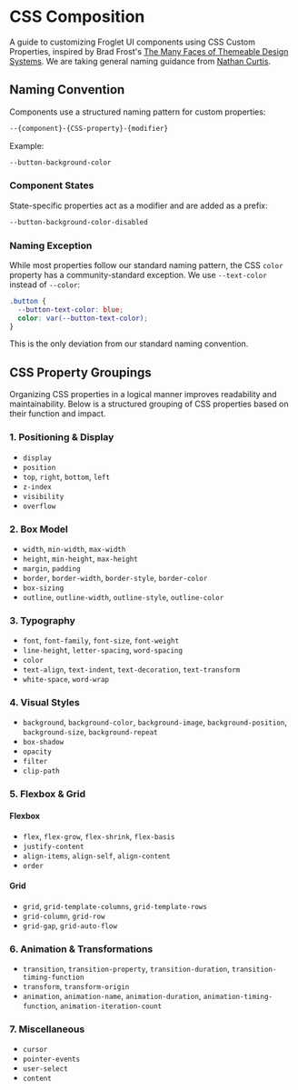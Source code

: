 # CSS Composition

A guide to customizing Froglet UI components using CSS Custom Properties, inspired by Brad Frost's [The Many Faces of Themeable Design Systems](https://bradfrost.com/blog/post/the-many-faces-of-themeable-design-systems/).
We are taking general naming guidance from [Nathan Curtis](https://medium.com/eightshapes-llc/naming-tokens-in-design-systems-9e86c7444676).

## Naming Convention

Components use a structured naming pattern for custom properties:

```css
--{component}-{CSS-property}-{modifier}
```

Example:

```css
--button-background-color
```

### Component States

State-specific properties act as a modifier and are added as a prefix:

```css
--button-background-color-disabled
```

### Naming Exception

While most properties follow our standard naming pattern, the CSS `color` property has a community-standard exception. We use `--text-color` instead of `--color`:

```css
.button {
  --button-text-color: blue;
  color: var(--button-text-color);
}
```

This is the only deviation from our standard naming convention.

## CSS Property Groupings

Organizing CSS properties in a logical manner improves readability and maintainability. Below is a structured grouping of CSS properties based on their function and impact.

### 1. Positioning & Display
- `display`
- `position`
- `top`, `right`, `bottom`, `left`
- `z-index`
- `visibility`
- `overflow`

### 2. Box Model
- `width`, `min-width`, `max-width`
- `height`, `min-height`, `max-height`
- `margin`, `padding`
- `border`, `border-width`, `border-style`, `border-color`
- `box-sizing`
- `outline`, `outline-width`, `outline-style`, `outline-color`

### 3. Typography
- `font`, `font-family`, `font-size`, `font-weight`
- `line-height`, `letter-spacing`, `word-spacing`
- `color`
- `text-align`, `text-indent`, `text-decoration`, `text-transform`
- `white-space`, `word-wrap`

### 4. Visual Styles
- `background`, `background-color`, `background-image`, `background-position`, `background-size`, `background-repeat`
- `box-shadow`
- `opacity`
- `filter`
- `clip-path`

### 5. Flexbox & Grid
#### Flexbox
- `flex`, `flex-grow`, `flex-shrink`, `flex-basis`
- `justify-content`
- `align-items`, `align-self`, `align-content`
- `order`

#### Grid
- `grid`, `grid-template-columns`, `grid-template-rows`
- `grid-column`, `grid-row`
- `grid-gap`, `grid-auto-flow`

### 6. Animation & Transformations
- `transition`, `transition-property`, `transition-duration`, `transition-timing-function`
- `transform`, `transform-origin`
- `animation`, `animation-name`, `animation-duration`, `animation-timing-function`, `animation-iteration-count`

### 7. Miscellaneous
- `cursor`
- `pointer-events`
- `user-select`
- `content`
